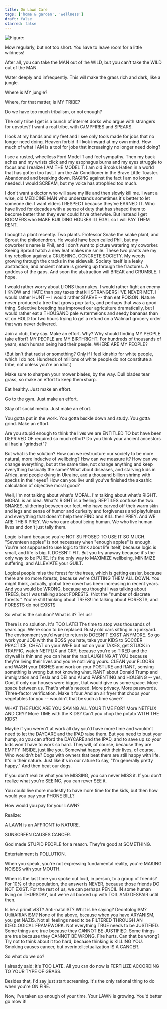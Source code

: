 ```yaml
---
title: On Lawn Care
tags: ['home & garden', 'wellness']
draft: false
starred: false
---
```


![Figure: ](/images/31_joymower.jpg)

Mow regularly, but not too short. You have to leave room for a little wildness!

After all, you can take the MAN out of the WILD, but you can't take the WILD out of the MAN.

Water deeply and infrequently. This will make the grass rich and dark, like a jungle.

Where is MY jungle?

Where, for that matter, is MY TRIBE?

Do we have too much tribalism, or not enough?

The only tribe I get is a bunch of internet dorks who argue with strangers for upvotes? I want a real tribe, with CAMPFIRES and SPEARS.

I look at my hands and my feet and I see only tools made for jobs that no longer need doing. Heaven forbid if I look inward at my own mind. How much of what I AM is a tool for jobs that increasingly no longer need doing?

I see a rusted, wheelless Ford Model T and feel sympathy. Then my back aches and my wrists click and my esophagus burns and my eyes struggle to focus and I realize I AM THE MODEL T. I am old Brooks Hatlen in a world that has gotten too fast. I am the Air Conditioner in the Brave Little Toaster. Abandoned and breaking down. RAGING against the fact I am no longer needed. I would SCREAM, but my voice has atrophied too much.

I don't want a doctor who will save my life and then slowly kill me. I want a wise, old MEDICINE MAN who understands sometimes it's better to let someone die. I want elders I RESPECT because they've EARNED IT. Who have lived for decades with a sense of duty that has shaped them to become better than they ever could have otherwise. But instead I get BOOMERS who MAKE BUILDING HOUSES ILLEGAL so I will PAY THEM RENT.

I bought a plant recently. Two plants. Professor Snake the snake plant, and Sprout the philodendron. He would have been called Phil, but my coworker's name is Phil, and I don't want to picture watering my coworker. Seeing Sprout hatch a new leaf makes me smile. These two plants are my tiny rebellion against a CRUSHING, CONCRETE SOCIETY. My weeds growing through the cracks in the sidewalk. Society itself is a leaky abstraction, and ancient nature is growing up through the fractures. A goddess of the gaps. And soon the abstraction will BREAK and CRUMBLE. I hope.

I would rather worry about LIONS than nukes. I would rather fight an enemy I KNOW and HATE than pay taxes that kill STRANGERS I'VE NEVER MET. I would rather HUNT -- I would rather STARVE -- than eat POISON. Nature never produced a tree that grows pop-tarts, and perhaps that was a good thing. Selective breeding has improved our agriculture dramatically, but I would rather eat a THOUSAND pale watermelons and seedy bananas than sit on HOLD for two hours trying to get a refund on a Walmart grocery order that was never delivered.

Join a club, they say. Make an effort. Why? Why should finding MY PEOPLE take effort? MY PEOPLE are MY BIRTHRIGHT. For hundreds of thousands of years, each human being had their people. WHERE ARE MY PEOPLE?

(But isn't that racist or something? Only if I feel kinship for white people, which I do not. Hundreds of millions of white people do not constitute a tribe, not unless you're an idiot.)

Make sure to sharpen your mower blades, by the way. Dull blades tear grass, so make an effort to keep them sharp.

Eat healthy. Just make an effort.

Go to the gym. Just make an effort.

Stay off social media. Just make an effort.

You gotta put in the work. You gotta buckle down and study. You gotta grind. Make an effort.

Are you stupid enough to think the lives we are ENTITLED TO but have been DEPRIVED OF required so much effort? Do you think your ancient ancestors all had a "grindset"?

But what is the solution? How can we restructure our society to be more natural, more inducive of wellbeing? How can we measure it? How can we change everything, but at the same time, not change anything and keep everything basically the same? What about diseases, and starving kids in Africa, and people dying in Ukraine, and a thousand billion shrimp with specks in their eyes? How can you live until you've finished the akashic calculation of objective moral good?

Well, I'm not talking about what's MORAL. I'm talking about what's RIGHT. MORAL is an idea. What's RIGHT is a feeling. REPTILES confuse the two. SNAKES, slithering between our feet, who have carved off their warm skin and legs and sense of humor and curiosity and forgiveness and playfulness and everything that doesn't help them FIND and KILL their PREY. And WE ARE THEIR PREY. We who care about being human. We who live human lives and don't just tally them.

Logic is hard because you're NOT SUPPOSED TO USE IT SO MUCH. "Seventeen apples" is not necessary when "enough apples" is enough. You're not supposed to use logic to think about life itself, because logic is small, and life is big. It DOESN'T FIT. But you try anyway because it's the only way to be PURE. It's the only way to MAXIMIZE wellbeing, MINIMIZE suffering, and ALLEVIATE your GUILT.

Logical people miss the forest for the trees, which is getting easier, because there are no more forests, because we're CUTTING THEM ALL DOWN. You might think, actually, global tree cover has been increasing in recent years. And you would be WRONG, because you thought I was talking about TREES, but I was talking about FORESTS. (Not the "number of discrete forests." You're still thinking about TREES! I’m talking about FORESTS, and FORESTS do not EXIST!)

So what is the solution? What is it? Tell us!

There is no solution. It's TOO LATE! The time to stop was thousands of years ago. We're soon to be replaced. Rusty old cars sitting in a junkyard. The environment you'd want to return to DOESN'T EXIST ANYMORE. So go work your JOB with the BOSS you hate, take your KIDS to SOCCER PRACTICE, CHEAT on your WIFE but not on your TAXES, get STUCK in TRAFFIC, watch NETFLIX and CRY, because you're so TIRED and the drywall is thin and you can hear the rats LAUGHING AT YOU because they're living their lives and you're not living yours. CLEAN your FLOORS and WASH your DISHES and work on your POSTURE and RANT, sensing something is wrong but not knowing what. RANT about Donald Trump and immigration and Tesla and DEI and AI and PARENTING and HOUSING -- yes, God, if only our houses were bigger, that would give us some space. More space between us. That's what's needed. More privacy. More passwords. Three-factor verification. Make it four. And an air fryer that chops your vegetables for you -- wouldn't that be such a time saver?

WHAT THE FUCK ARE YOU SAVING ALL YOUR TIME FOR? More NETFLIX AND CRY? More TIME with the KIDS? Can't you chop the potato WITH THE KIDS? 

Maybe if you weren't at work all day you'd have more time and wouldn't need to let the DAYCARE and the IPAD raise them. But you need to bust your hump, so you can afford the DAYCARE and the IPAD, and to save up so your kids won't have to work so hard. They will, of course, because they are EMPTY INSIDE, just like you. Somewhat happy with their lives, of course. Who wouldn't be? Dogs with owners that beat them are still happy with life. It's in their nature. Just like it's in our nature to say, "I'm generally pretty happy." And then beat our dogs.

If you don't realize what you're MISSING, you can never MISS it. If you don't realize what you're SEEING, you can never SEE it.

You could live more modestly to have more time for the kids, but then how would you pay your PHONE BILL?

How would you pay for your LAWN?

Realize:

A LAWN is an AFFRONT to NATURE.

SUNSCREEN CAUSES CANCER.

God made STUPID PEOPLE for a reason. They're good at SOMETHING.

Entertainment is POLLUTION.

When you speak, you're not expressing fundamental reality, you're MAKING NOISES with your MOUTH.

When is the last time you spoke out loud, in person, to a group of friends? For 10% of the population, the answer is NEVER, because those friends DO NOT EXIST. For the rest of us, we can perhaps PENCIL IN some human living on THURSDAY, but we're all booked up with TOIL AND DESPAIR until then.

Is he a primitivIST? Anti-natalIST? What is he saying? DeontologISM? UtilitARIANISM? None of the above, because when you have ARYANISM, you get NAZIS. Not all feelings need to be FILTERED THROUGH AN IDEOLOGICAL FRAMEWORK. Not everything TRUE needs to be JUSTIFIED. Some things are true because they CANNOT BE JUSTIFIED. Some things are true because they CANNOT BE WRONG. Fire hurts. Can that be wrong? Try not to think about it too hard, because thinking is KILLING YOU. Smoking causes cancer, but overintellectualization IS A CANCER.

So what do we do?

I already said: it's TOO LATE. All you can do now is FERTILIZE ACCORDING TO YOUR TYPE OF GRASS.

Besides that, I'd say just start screaming. It's the only rational thing to do when you're ON FIRE.

Now, I've taken up enough of your time. Your LAWN is growing. You'd better go mow it!
